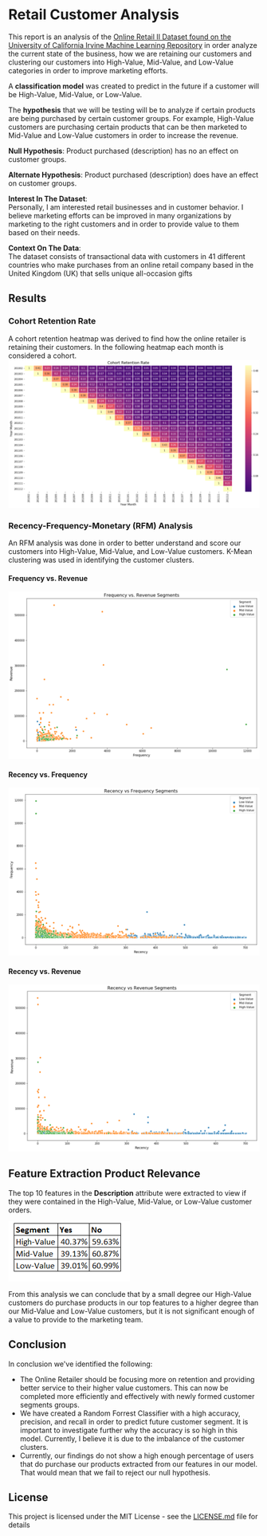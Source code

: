 # Retail Customer Analysis
This report is an analysis of the [Online Retail II Dataset found on the University of California Irvine Machine Learning Repository](http://archive.ics.uci.edu/ml/datasets/Online+Retail+II) in order analyze the current state of the business, how we are retaining our customers and clustering our customers into High-Value, Mid-Value, and Low-Value categories in order to improve marketing efforts. <br>

A **classification model**  was created to predict in the future if a customer will be High-Value, Mid-Value, or Low-Value. 

The **hypothesis** that we will be testing will be to analyze if certain products are being purchased by certain customer groups. For example, High-Value customers are purchasing certain products that can be then marketed to Mid-Value and Low-Value customers in order to increase the revenue.

**Null Hypothesis**: Product purchased (description) has no an effect on customer groups. 

**Alternate Hypothesis**: Product purchased (description) does have an effect on customer groups. 

**Interest In The Dataset**: <br>
Personally, I am interested retail businesses and in customer behavior. I believe marketing efforts can be improved in many organizations by marketing to the right customers and in order to provide value to them based on their needs. 

**Context On The Data**: <br>
The dataset consists of transactional data with customers in 41 different countries who make purchases from an online retail company based in the United Kingdom (UK) that sells unique all-occasion gifts


## Results

### Cohort Retention Rate 
A cohort retention heatmap was derived to find how the online retailer is retaining their customers. In the following heatmap each month is considered a cohort.
![Cohort Retention Rate](images/cohort_retention_rate.PNG)

### Recency-Frequency-Monetary (RFM) Analysis
An RFM analysis was done in order to better understand and score our customers into High-Value, Mid-Value, and Low-Value customers. 
K-Mean clustering was used in identifying the customer clusters.
#### Frequency vs. Revenue
![Frequency vs. Revenue](images/rfm_frequency_revenue.PNG)

#### Recency vs. Frequency
![Recency vs. Frequency](images/rfm_recency_frequency.PNG)

#### Recency vs. Revenue
![Recency vs. Revenue](images/rfm_recency_revenue.PNG)

## Feature Extraction Product Relevance

The top 10 features in the **Description** attribute were extracted to view if they were contained in the  High-Value, Mid-Value, or Low-Value customer orders. 

![feature extraction](images/feature_extraction_result.PNG)

From this analysis we can conclude that by a small degree our High-Value customers do purchase products in our top features to a higher degree than our Mid-Value and Low-Value customers, but it is not significant enough of a value to provide to the marketing team.

## Conclusion

In conclusion we've identified the following: 
- The Online Retailer should be focusing more on retention and providing better service to their higher value customers. This can now be completed more efficiently and effectively with newly formed customer segments groups. 
- We have created a Random Forrest Classifier with a high accuracy, precision, and recall in order to predict future customer segment. It is important to investigate further why the accuracy is so high in this model. Currently, I believe it is due to the imbalance of the customer clusters. 
- Currently, our findings do not show a high enough percentage of users that do purchase our products extracted from our features in our model. That would mean that we fail to reject our null hypothesis.  

## License 

This project is licensed under the MIT License - see the [LICENSE.md](LICENSE) file for details

